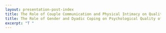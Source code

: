 ```yaml
---
layout: presentation-post-index
title: The Role of Couple Communication and Physical Intimacy on Quality of Life among Fibromyalgia Patients and their Spouses (2016)
title: The Role of Gender and Dyadic Coping on Psychological Quality of Life among Cancer Survivors and their Spouses (2017)
excerpt: "T "
---
```


